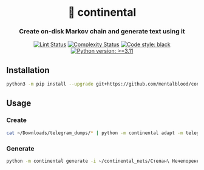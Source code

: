 <h1 align="center">📖 continental</h1>

<h3 align="center">Create on-disk Markov chain and generate text using it</h3>

<p align="center">
<a href="https://github.com/MentalBlood/continental/blob/master/.github/workflows/lint.yml"><img alt="Lint Status" src="https://github.com/MentalBlood/continental/actions/workflows/lint.yml/badge.svg"></a>
<a href="https://github.com/MentalBlood/continental/blob/master/.github/workflows/complexity.yml"><img alt="Complexity Status" src="https://github.com/MentalBlood/continental/actions/workflows/complexity.yml/badge.svg"></a>
<a href="https://github.com/psf/black"><img alt="Code style: black" src="https://img.shields.io/badge/code%20style-black-000000.svg"></a>
<a href="https://www.python.org/"><img alt="Python version: >=3.11" src="https://img.shields.io/badge/Python-3.11%20|%203.12-blue"></a>
</p>

## Installation

```bash
python3 -m pip install --upgrade git+https://github.com/mentalblood/continental
```

## Usage

### Create

```bash
cat ~/Downloads/telegram_dumps/* | python -m continental adapt -m telegram -c '{"users": ["Степан Нечепоренко"]}' | python -m continental create -o ~/continental_nets/Степан\ Нечепоренко
```

### Generate

```bash
python -m continental generate -i ~/continental_nets/Степан\ Нечепоренко -l 1000
```
